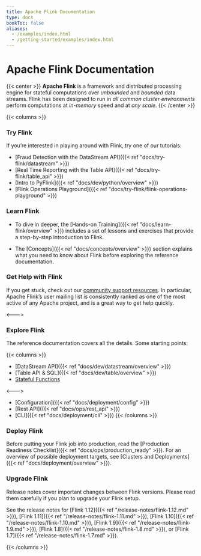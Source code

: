 ```yaml
---
title: Apache Flink Documentation 
type: docs
bookToc: false
aliases:
  - /examples/index.html
  - /getting-started/examples/index.html
---
```

<!--
Licensed to the Apache Software Foundation (ASF) under one
or more contributor license agreements.  See the NOTICE file
distributed with this work for additional information
regarding copyright ownership.  The ASF licenses this file
to you under the Apache License, Version 2.0 (the
"License"); you may not use this file except in compliance
with the License.  You may obtain a copy of the License at

  http://www.apache.org/licenses/LICENSE-2.0

Unless required by applicable law or agreed to in writing,
software distributed under the License is distributed on an
"AS IS" BASIS, WITHOUT WARRANTIES OR CONDITIONS OF ANY
KIND, either express or implied.  See the License for the
specific language governing permissions and limitations
under the License.
-->

# Apache Flink Documentation

{{< center >}}
**Apache Flink** is a framework and distributed processing engine for stateful computations over *unbounded* and *bounded* data streams. Flink has been designed to run in *all common cluster environments* perform computations at *in-memory* speed and at *any scale*.
{{< /center >}}

{{< columns >}}

### Try Flink

If you’re interested in playing around with Flink, try one of our tutorials:

* [Fraud Detection with the DataStream API]({{< ref "docs/try-flink/datastream" >}})
* [Real Time Reporting with the Table API]({{< ref "docs/try-flink/table_api" >}})
* [Intro to PyFlink]({{< ref "docs/dev/python/overview" >}})
* [Flink Operations Playground]({{< ref "docs/try-flink/flink-operations-playground" >}})

### Learn Flink

* To dive in deeper, the [Hands-on Training]({{< ref "docs/learn-flink/overview" >}}) includes a set of lessons and exercises that provide a step-by-step introduction to Flink.

* The [Concepts]({{< ref "docs/concepts/overview" >}}) section explains what you need to know about Flink before exploring the reference documentation.

### Get Help with Flink

If you get stuck, check out our [community support resources](https://flink.apache.org/community.html). In particular, Apache Flink’s user mailing list is consistently ranked as one of the most active of any Apache project, and is a great way to get help quickly.

<--->

### Explore Flink

The reference documentation covers all the details. Some starting points:

{{< columns >}}
* [DataStream API]({{< ref "docs/dev/datastream/overview" >}})
* [Table API & SQL]({{< ref "docs/dev/table/overview" >}})
* [Stateful Functions](https://ci.apache.org/projects/flink/flink-statefun-docs-stable/)

<--->

* [Configuration]({{< ref "docs/deployment/config" >}})
* [Rest API]({{< ref "docs/ops/rest_api" >}})
* [CLI]({{< ref "docs/deployment/cli" >}})
{{< /columns >}}

### Deploy Flink

Before putting your Flink job into production, read the [Production Readiness Checklist]({{< ref "docs/ops/production_ready" >}}).
For an overview of possible deployment targets, see [Clusters and Deployments]({{< ref "docs/deployment/overview" >}}).

### Upgrade Flink

Release notes cover important changes between Flink versions. Please read them carefully if you plan to upgrade your Flink setup.

<!--
For some reason Hugo will only allow linking to the 
release notes if there is a leading '/' and file extension.
-->
See the release notes for [Flink 1.12]({{< ref "/release-notes/flink-1.12.md" >}}), [Flink 1.11]({{< ref "/release-notes/flink-1.11.md" >}}), [Flink 1.10]({{< ref "/release-notes/flink-1.10.md" >}}), [Flink 1.9]({{< ref "/release-notes/flink-1.9.md" >}}), [Flink 1.8]({{< ref "/release-notes/flink-1.8.md" >}}), or [Flink 1.7]({{< ref "/release-notes/flink-1.7.md" >}}).

{{< /columns >}}
